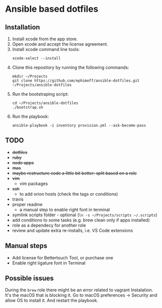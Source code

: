# Ansible based dotfiles

## Installation

1. Install xcode from the app store.
1. Open xcode and accept the license agreement.
1. Install xcode command line tools:
    ```
    xcode-select --install
    ```
1. Clone this repository by running the following commands:
    ```
    mkdir ~/Projects
    git clone https://github.com/ephimoff/ansible-dotfiles.git ~/Projects/ansible-dotfiles
    ```
1. Run the bootstraping script:
    ```
    cd ~/Projects/ansible-dotfiles
    ./bootstrap.sh
    ```
1. Run the playbook:
    ```
    ansible-playbook -i inventory provision.yml --ask-become-pass
    ```

## TODO

- ~~dotfiles~~
- ~~ruby~~
- ~~node apps~~
- ~~mas~~
- ~~maybe restructure code a little bit better: split based on a role~~
- ~~vim~~
    - vim packages
- ~~ssh~~
    - to add orion hosts (check the tags or conditions)
- travis
- proper readme
    - a manual step to enable right font in terminal
- symlink scripts folder - optional (`ln -s ~/Projects/scripts ~/.scripts`)
- add conditions to some tasks (e.g. brew clean only if apps installed)
- role as a dependecy for another role
- review and update extra re-installs, i.e. VS Code extensions

## Manual steps

- Add license for Bettertouch Tool, or purchase one
- Enable right ligature font in Terminal

## Possible issues

During the `brew` role there might be an error related to vagrant Instalation. It's the macOS that is blocking it. Go to macOS preferences -> Security and allow OS to install it. And restart the playbook.